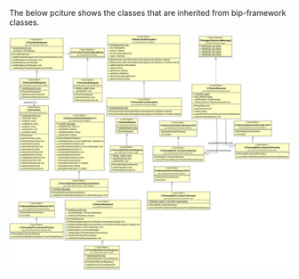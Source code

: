 The below pciture shows the classes that are inherited from bip-framework classes.

<img src = "/docs/images/framework-reference-person.jpg">
